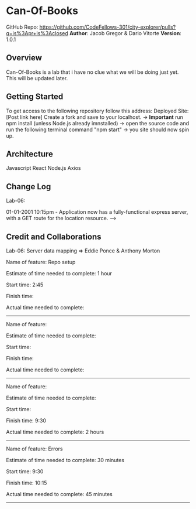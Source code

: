 # Can-Of-Books

GitHub Repo: https://github.com/CodeFellows-301/city-explorer/pulls?q=is%3Apr+is%3Aclosed
**Author**: Jacob Gregor & Dario Vitorte
**Version**: 1.0.1

## Overview

Can-Of-Books is a lab that i have no clue what we will be doing just yet. This will be updated later.

## Getting Started

To get access to the following repository follow this address:
Deployed Site: [Post link here]
Create a fork and save to your localhost.
-> **Important** run npm install (unless Node.js already imnstalled)
-> open the source code and run the following terminal command "npm start"
-> you site should now spin up.

## Architecture

Javascript
React
Node.js
Axios

## Change Log

Lab-06:

01-01-2001 10:15pm - Application now has a fully-functional express server, with a GET route for the location resource. -->

## Credit and Collaborations

Lab-06:
Server data mapping => Eddie Ponce & Anthony Morton

Name of feature: Repo setup

Estimate of time needed to complete: 1 hour

Start time: 2:45

Finish time:

Actual time needed to complete:

---

Name of feature:

Estimate of time needed to complete:

Start time:

Finish time:

Actual time needed to complete:

---

Name of feature:

Estimate of time needed to complete:

Start time:

Finish time: 9:30

Actual time needed to complete: 2 hours

---

Name of feature: Errors

Estimate of time needed to complete: 30 minutes

Start time: 9:30

Finish time: 10:15

Actual time needed to complete: 45 minutes

---
